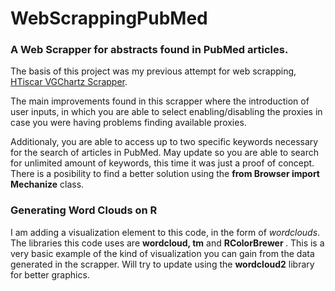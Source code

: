 # WebScrappingPubMed
### A Web Scrapper for abstracts found in PubMed articles.

The basis of this project was my previous attempt for web scrapping, [HTiscar VGChartz Scrapper](https://github.com/HTiscar/WebScrappingVGC).

The main improvements found in this scrapper where the introduction of user inputs, in which you are able to select enabling/disabling the proxies in case you were having problems finding available proxies. 

Additionaly, you are able to access up to two specific keywords necessary for the search of articles in PubMed. May update so you are able to search for unlimited amount of keywords, this time it was just a proof of concept. There is a posibility to find a better solution using the <b>from Browser import Mechanize</b> class. 

### Generating Word Clouds on R

I am adding a visualization element to this code, in the form of <i>wordclouds</i>. The libraries this code uses are <b>wordcloud, tm</b> and <b> RColorBrewer </b>. This is a very basic example of the kind of visualization you can gain from the data generated in the scrapper. Will try to update using the <b>wordcloud2</b> library for better graphics. 

